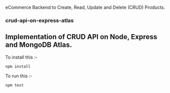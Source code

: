
eCommerce Backend to Create, Read, Update and Delete (CRUD) Products.
### crud-api-on-express-atlas

## Implementation of CRUD API on Node, Express and MongoDB Atlas.

To install this :-
```
npm install
```

To run this :-

```
npm test
```
